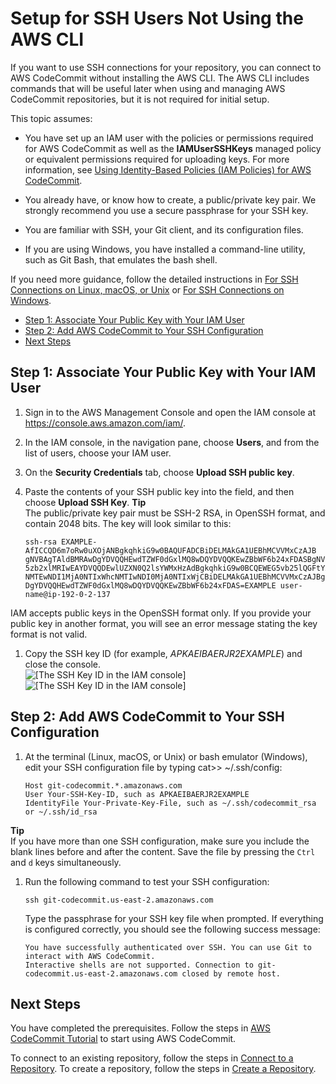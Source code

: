 # Setup for SSH Users Not Using the AWS CLI<a name="setting-up-without-cli"></a>

If you want to use SSH connections for your repository, you can connect to AWS CodeCommit without installing the AWS CLI\. The AWS CLI includes commands that will be useful later when using and managing AWS CodeCommit repositories, but it is not required for initial setup\.

This topic assumes:

+ You have set up an IAM user with the policies or permissions required for AWS CodeCommit as well as the **IAMUserSSHKeys** managed policy or equivalent permissions required for uploading keys\. For more information, see [Using Identity\-Based Policies \(IAM Policies\) for AWS CodeCommit](auth-and-access-control-iam-identity-based-access-control.md)\.

+ You already have, or know how to create, a public/private key pair\. We strongly recommend you use a secure passphrase for your SSH key\. 

+ You are familiar with SSH, your Git client, and its configuration files\. 

+ If you are using Windows, you have installed a command\-line utility, such as Git Bash, that emulates the bash shell\. 

If you need more guidance, follow the detailed instructions in [For SSH Connections on Linux, macOS, or Unix](setting-up-ssh-unixes.md) or [For SSH Connections on Windows](setting-up-ssh-windows.md)\.


+ [Step 1: Associate Your Public Key with Your IAM User](#setting-up-without-cli-add-key)
+ [Step 2: Add AWS CodeCommit to Your SSH Configuration](#setting-up-without-cli-configure-client)
+ [Next Steps](#setting-up-without-cli-next-step)

## Step 1: Associate Your Public Key with Your IAM User<a name="setting-up-without-cli-add-key"></a>

1. Sign in to the AWS Management Console and open the IAM console at [https://console\.aws\.amazon\.com/iam/](https://console.aws.amazon.com/iam/)\.

1. In the IAM console, in the navigation pane, choose **Users**, and from the list of users, choose your IAM user\. 

1. On the **Security Credentials** tab, choose **Upload SSH public key**\.

1. Paste the contents of your SSH public key into the field, and then choose **Upload SSH Key**\. 
**Tip**  
The public/private key pair must be SSH\-2 RSA, in OpenSSH format, and contain 2048 bits\. The key will look similar to this:  

   ```
   ssh-rsa EXAMPLE-AfICCQD6m7oRw0uXOjANBgkqhkiG9w0BAQUFADCBiDELMAkGA1UEBhMCVVMxCzAJB
   gNVBAgTAldBMRAwDgYDVQQHEwdTZWF0dGxlMQ8wDQYDVQQKEwZBbWF6b24xFDASBgNVBAsTC0lBTSBDb2
   5zb2xlMRIwEAYDVQQDEwlUZXN0Q2lsYWMxHzAdBgkqhkiG9w0BCQEWEG5vb25lQGFtYXpvbi5jb20wHhc
   NMTEwNDI1MjA0NTIxWhcNMTIwNDI0MjA0NTIxWjCBiDELMAkGA1UEBhMCVVMxCzAJBgNVBAgTAldBMRAw
   DgYDVQQHEwdTZWF0dGxlMQ8wDQYDVQQKEwZBbWF6b24xFDAS=EXAMPLE user-name@ip-192-0-2-137
   ```
IAM accepts public keys in the OpenSSH format only\. If you provide your public key in another format, you will see an error message stating the key format is not valid\. 

1. Copy the SSH key ID \(for example, *APKAEIBAERJR2EXAMPLE*\) and close the console\.  
![\[The SSH Key ID in the IAM console\]](http://docs.aws.amazon.com/codecommit/latest/userguide/images/codecommit-ssh-key-id-iam.png)![\[The SSH Key ID in the IAM console\]](http://docs.aws.amazon.com/codecommit/latest/userguide/)

## Step 2: Add AWS CodeCommit to Your SSH Configuration<a name="setting-up-without-cli-configure-client"></a>

1. At the terminal \(Linux, macOS, or Unix\) or bash emulator \(Windows\), edit your SSH configuration file by typing cat>> \~/\.ssh/config:

   ```
   Host git-codecommit.*.amazonaws.com
   User Your-SSH-Key-ID, such as APKAEIBAERJR2EXAMPLE
   IdentityFile Your-Private-Key-File, such as ~/.ssh/codecommit_rsa or ~/.ssh/id_rsa
   ```
**Tip**  
If you have more than one SSH configuration, make sure you include the blank lines before and after the content\. Save the file by pressing the `Ctrl` and `d` keys simultaneously\.

1. Run the following command to test your SSH configuration:

   ```
   ssh git-codecommit.us-east-2.amazonaws.com
   ```

   Type the passphrase for your SSH key file when prompted\. If everything is configured correctly, you should see the following success message:

   ```
   You have successfully authenticated over SSH. You can use Git to interact with AWS CodeCommit. 
   Interactive shells are not supported. Connection to git-codecommit.us-east-2.amazonaws.com closed by remote host.
   ```

## Next Steps<a name="setting-up-without-cli-next-step"></a>

You have completed the prerequisites\. Follow the steps in [AWS CodeCommit Tutorial](getting-started-cc.md) to start using AWS CodeCommit\.

To connect to an existing repository, follow the steps in [Connect to a Repository](how-to-connect.md)\. To create a repository, follow the steps in [Create a Repository](how-to-create-repository.md)\.